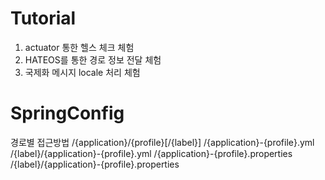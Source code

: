 # Tutorial
1. actuator 통한 헬스 체크 체험
2. HATEOS를 통한 경로 정보 전달 체험
3. 국제화 메시지 locale 처리 체험
   

# SpringConfig

경로별 접근방법
/{application}/{profile}[/{label}]
/{application}-{profile}.yml
/{label}/{application}-{profile}.yml
/{application}-{profile}.properties
/{label}/{application}-{profile}.properties